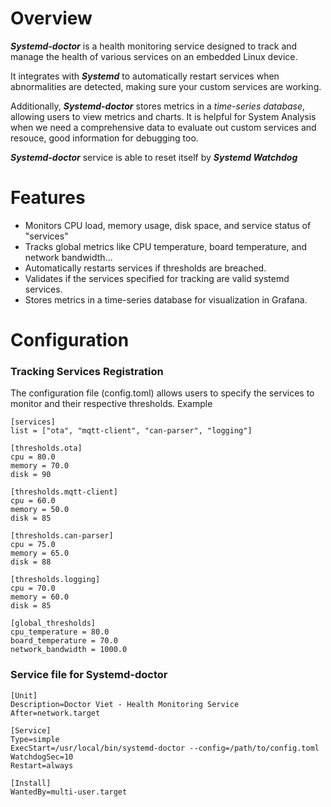 # Overview
_**Systemd-doctor**_ is a health monitoring service designed to track and manage the health of various services on an embedded Linux device. 

It integrates with _**Systemd**_ to automatically restart services when abnormalities are detected, making sure your custom services are working. 

Additionally, _**Systemd-doctor**_ stores metrics in a _time-series database_, allowing users to view metrics and charts. It is helpful for System Analysis when we need a comprehensive data to evaluate out custom services and resouce, good information for debugging too. 

_**Systemd-doctor**_ service is able to reset itself by _**Systemd Watchdog**_

# Features
- Monitors CPU load, memory usage, disk space, and service status of "services"
- Tracks global metrics like CPU temperature, board temperature, and network bandwidth...
- Automatically restarts services if thresholds are breached.
- Validates if the services specified for tracking are valid systemd services.
- Stores metrics in a time-series database for visualization in Grafana.

# Configuration 
### Tracking Services Registration 
The configuration file (config.toml) allows users to specify the services to monitor and their respective thresholds.
Example 
```
[services]
list = ["ota", "mqtt-client", "can-parser", "logging"]

[thresholds.ota]
cpu = 80.0
memory = 70.0
disk = 90

[thresholds.mqtt-client]
cpu = 60.0
memory = 50.0
disk = 85

[thresholds.can-parser]
cpu = 75.0
memory = 65.0
disk = 88

[thresholds.logging]
cpu = 70.0
memory = 60.0
disk = 85

[global_thresholds]
cpu_temperature = 80.0
board_temperature = 70.0
network_bandwidth = 1000.0 

```
### Service file for Systemd-doctor
```
[Unit]
Description=Doctor Viet - Health Monitoring Service
After=network.target

[Service]
Type=simple
ExecStart=/usr/local/bin/systemd-doctor --config=/path/to/config.toml
WatchdogSec=10
Restart=always

[Install]
WantedBy=multi-user.target
```
